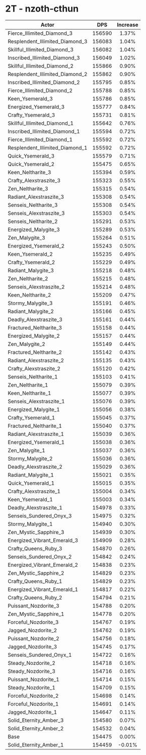 # 2T - nzoth-cthun
| Actor | DPS | Increase |
|---|:---:|:---:|
|Fierce_Illimited_Diamond_3|156590|1.37%|
|Resplendent_Illimited_Diamond_3|156083|1.04%|
|Skillful_Illimited_Diamond_3|156082|1.04%|
|Inscribed_Illimited_Diamond_3|156049|1.02%|
|Skillful_Illimited_Diamond_2|155866|0.90%|
|Resplendent_Illimited_Diamond_2|155862|0.90%|
|Inscribed_Illimited_Diamond_2|155795|0.85%|
|Fierce_Illimited_Diamond_2|155788|0.85%|
|Keen_Ysemerald_3|155786|0.85%|
|Energized_Ysemerald_3|155777|0.84%|
|Crafty_Ysemerald_3|155731|0.81%|
|Skillful_Illimited_Diamond_1|155642|0.76%|
|Inscribed_Illimited_Diamond_1|155594|0.72%|
|Fierce_Illimited_Diamond_1|155592|0.72%|
|Resplendent_Illimited_Diamond_1|155592|0.72%|
|Quick_Ysemerald_3|155579|0.71%|
|Quick_Ysemerald_2|155475|0.65%|
|Keen_Neltharite_3|155394|0.59%|
|Crafty_Alexstraszite_3|155323|0.55%|
|Zen_Neltharite_3|155315|0.54%|
|Radiant_Alexstraszite_3|155308|0.54%|
|Senseis_Neltharite_3|155308|0.54%|
|Senseis_Alexstraszite_3|155303|0.54%|
|Senseis_Neltharite_2|155291|0.53%|
|Energized_Malygite_3|155289|0.53%|
|Zen_Malygite_3|155264|0.51%|
|Energized_Ysemerald_2|155243|0.50%|
|Keen_Ysemerald_2|155235|0.49%|
|Crafty_Ysemerald_2|155229|0.49%|
|Radiant_Malygite_3|155218|0.48%|
|Zen_Neltharite_2|155215|0.48%|
|Senseis_Alexstraszite_2|155214|0.48%|
|Keen_Neltharite_2|155209|0.47%|
|Stormy_Malygite_3|155191|0.46%|
|Radiant_Malygite_2|155166|0.45%|
|Deadly_Alexstraszite_3|155161|0.44%|
|Fractured_Neltharite_3|155158|0.44%|
|Energized_Malygite_2|155157|0.44%|
|Zen_Malygite_2|155149|0.44%|
|Fractured_Neltharite_2|155142|0.43%|
|Radiant_Alexstraszite_2|155135|0.43%|
|Crafty_Alexstraszite_2|155120|0.42%|
|Senseis_Neltharite_1|155103|0.41%|
|Zen_Neltharite_1|155079|0.39%|
|Keen_Neltharite_1|155077|0.39%|
|Senseis_Alexstraszite_1|155076|0.39%|
|Energized_Malygite_1|155056|0.38%|
|Crafty_Ysemerald_1|155045|0.37%|
|Fractured_Neltharite_1|155040|0.37%|
|Radiant_Alexstraszite_1|155039|0.36%|
|Energized_Ysemerald_1|155038|0.36%|
|Zen_Malygite_1|155037|0.36%|
|Stormy_Malygite_2|155036|0.36%|
|Deadly_Alexstraszite_2|155029|0.36%|
|Radiant_Malygite_1|155021|0.35%|
|Quick_Ysemerald_1|155015|0.35%|
|Crafty_Alexstraszite_1|155004|0.34%|
|Keen_Ysemerald_1|155003|0.34%|
|Deadly_Alexstraszite_1|154978|0.33%|
|Senseis_Sundered_Onyx_3|154975|0.32%|
|Stormy_Malygite_1|154940|0.30%|
|Zen_Mystic_Sapphire_3|154939|0.30%|
|Energized_Vibrant_Emerald_3|154909|0.28%|
|Crafty_Queens_Ruby_3|154870|0.26%|
|Senseis_Sundered_Onyx_2|154842|0.24%|
|Energized_Vibrant_Emerald_2|154838|0.23%|
|Zen_Mystic_Sapphire_2|154829|0.23%|
|Crafty_Queens_Ruby_1|154829|0.23%|
|Energized_Vibrant_Emerald_1|154817|0.22%|
|Crafty_Queens_Ruby_2|154794|0.21%|
|Puissant_Nozdorite_3|154788|0.20%|
|Zen_Mystic_Sapphire_1|154778|0.20%|
|Forceful_Nozdorite_3|154767|0.19%|
|Jagged_Nozdorite_2|154762|0.19%|
|Puissant_Nozdorite_2|154756|0.18%|
|Jagged_Nozdorite_3|154745|0.17%|
|Senseis_Sundered_Onyx_1|154722|0.16%|
|Steady_Nozdorite_2|154718|0.16%|
|Steady_Nozdorite_3|154716|0.16%|
|Puissant_Nozdorite_1|154714|0.15%|
|Steady_Nozdorite_1|154709|0.15%|
|Forceful_Nozdorite_2|154698|0.14%|
|Forceful_Nozdorite_1|154691|0.14%|
|Jagged_Nozdorite_1|154647|0.11%|
|Solid_Eternity_Amber_3|154580|0.07%|
|Solid_Eternity_Amber_2|154532|0.04%|
|Base|154475|0.00%|
|Solid_Eternity_Amber_1|154459|-0.01%|
